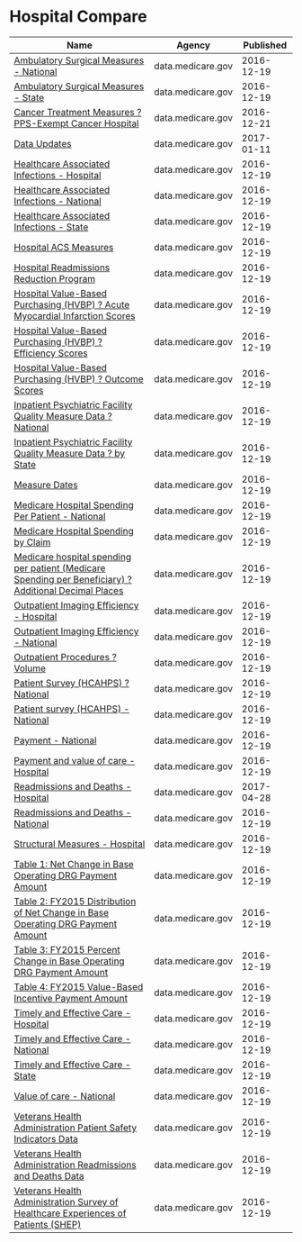 # Hospital Compare

Name | Agency | Published
---- | ---- | ---------
[Ambulatory Surgical Measures - National](../socrata/wue8-3vwe.md) | data.medicare.gov | 2016-12-19
[Ambulatory Surgical Measures - State](../socrata/axe7-s95e.md) | data.medicare.gov | 2016-12-19
[Cancer Treatment Measures ? PPS-Exempt Cancer Hospital](../socrata/42wc-33ci.md) | data.medicare.gov | 2016-12-21
[Data Updates](../socrata/bzsr-4my4.md) | data.medicare.gov | 2017-01-11
[Healthcare Associated Infections - Hospital](../socrata/77hc-ibv8.md) | data.medicare.gov | 2016-12-19
[Healthcare Associated Infections - National](../socrata/yd3s-jyhd.md) | data.medicare.gov | 2016-12-19
[Healthcare Associated Infections - State](../socrata/k2ze-bqvw.md) | data.medicare.gov | 2016-12-19
[Hospital ACS Measures](../socrata/akfs-5dgr.md) | data.medicare.gov | 2016-12-19
[Hospital Readmissions Reduction Program](../socrata/9n3s-kdb3.md) | data.medicare.gov | 2016-12-19
[Hospital Value-Based Purchasing (HVBP) ? Acute Myocardial Infarction Scores](../socrata/rm5p-8gae.md) | data.medicare.gov | 2016-12-19
[Hospital Value-Based Purchasing (HVBP) ? Efficiency Scores](../socrata/su9h-3pvj.md) | data.medicare.gov | 2016-12-19
[Hospital Value-Based Purchasing (HVBP) ? Outcome Scores](../socrata/pudb-wetr.md) | data.medicare.gov | 2016-12-19
[Inpatient Psychiatric Facility Quality Measure Data ? National](../socrata/s5xg-sys6.md) | data.medicare.gov | 2016-12-19
[Inpatient Psychiatric Facility Quality Measure Data ? by State](../socrata/dc76-gh7x.md) | data.medicare.gov | 2016-12-19
[Measure Dates](../socrata/4j6d-yzce.md) | data.medicare.gov | 2016-12-19
[Medicare Hospital Spending Per Patient - National](../socrata/3n5g-6b7f.md) | data.medicare.gov | 2016-12-19
[Medicare Hospital Spending by Claim](../socrata/nrth-mfg3.md) | data.medicare.gov | 2016-12-19
[Medicare hospital spending per patient (Medicare Spending per Beneficiary) ? Additional Decimal Places](../socrata/5hk7-b79m.md) | data.medicare.gov | 2016-12-19
[Outpatient Imaging Efficiency - Hospital](../socrata/wkfw-kthe.md) | data.medicare.gov | 2016-12-19
[Outpatient Imaging Efficiency - National](../socrata/di9i-zzrc.md) | data.medicare.gov | 2016-12-19
[Outpatient Procedures ? Volume](../socrata/xbz4-gvaz.md) | data.medicare.gov | 2016-12-19
[Patient Survey (HCAHPS) ? National](../socrata/9g7e-btyt.md) | data.medicare.gov | 2016-12-19
[Patient survey (HCAHPS) - National](../socrata/99ue-w85f.md) | data.medicare.gov | 2016-12-19
[Payment - National](../socrata/ygty-mm5a.md) | data.medicare.gov | 2016-12-19
[Payment and value of care - Hospital](../socrata/c7us-v4mf.md) | data.medicare.gov | 2016-12-19
[Readmissions and Deaths - Hospital](../socrata/ynj2-r877.md) | data.medicare.gov | 2017-04-28
[Readmissions and Deaths - National](../socrata/qqw3-t4ie.md) | data.medicare.gov | 2016-12-19
[Structural Measures - Hospital](../socrata/4hje-vua3.md) | data.medicare.gov | 2016-12-19
[Table 1: Net Change in Base Operating DRG Payment Amount](../socrata/5gv4-jwyv.md) | data.medicare.gov | 2016-12-19
[Table 2: FY2015 Distribution of Net Change in Base Operating DRG Payment Amount](../socrata/xrgf-x36b.md) | data.medicare.gov | 2016-12-19
[Table 3: FY2015 Percent Change in Base Operating DRG Payment Amount](../socrata/u625-zae7.md) | data.medicare.gov | 2016-12-19
[Table 4: FY2015 Value-Based Incentive Payment Amount](../socrata/vtqa-m4zn.md) | data.medicare.gov | 2016-12-19
[Timely and Effective Care - Hospital](../socrata/yv7e-xc69.md) | data.medicare.gov | 2016-12-19
[Timely and Effective Care - National](../socrata/isrn-hqyy.md) | data.medicare.gov | 2016-12-19
[Timely and Effective Care - State](../socrata/apyc-v239.md) | data.medicare.gov | 2016-12-19
[Value of care - National](../socrata/gbq5-7hzr.md) | data.medicare.gov | 2016-12-19
[Veterans Health Administration Patient Safety Indicators Data](../socrata/esr2-9zyn.md) | data.medicare.gov | 2016-12-19
[Veterans Health Administration Readmissions and Deaths Data](../socrata/5wyb-858x.md) | data.medicare.gov | 2016-12-19
[Veterans Health Administration Survey of Healthcare Experiences of Patients (SHEP)](../socrata/gesg-pgbr.md) | data.medicare.gov | 2016-12-19

